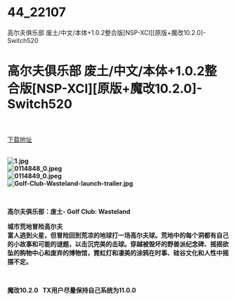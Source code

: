 # 44_22107
高尔夫俱乐部 废土/中文/本体+1.0.2整合版[NSP-XCI][原版+魔改10.2.0]-Switch520
# 高尔夫俱乐部 废土/中文/本体+1.0.2整合版[NSP-XCI][原版+魔改10.2.0]-Switch520
 <br/></br>
[下载地址](https://www.switch520.cc/article/22107 "下载地址")
<br/></br>

<p><strong><img title="1.jpg" src="https://www.switch520.cc/muke_img/2021_09_04_ce17f6cfeb582.jpg" alt="1.jpg"></strong><br>
<strong><img title="0114848_0.jpeg" src="https://www.switch520.cc/muke_img/2021_09_04_9ce0c6a605a30.jpeg" alt="0114848_0.jpeg"></strong><br>
<strong><img title="0114849_0.jpeg" src="https://www.switch520.cc/muke_img/2021_09_04_900e7239bf1b4.jpeg" alt="0114849_0.jpeg"></strong><br>
<strong><img title="Golf-Club-Wasteland-launch-trailer.jpg" src="https://www.switch520.cc/muke_img/2021_09_04_2275dff2d75fa.jpg" alt="Golf-Club-Wasteland-launch-trailer.jpg">&nbsp;</strong></p>
<p>&nbsp;</p>
<p><strong>高尔夫俱乐部：废土- Golf Club: Wasteland</strong></p>
<p><strong>城市荒地冒险高尔夫</strong><br>
<strong>富人逃到火星，但冒险回到荒凉的地球打一场高尔夫球。荒地中的每个洞都有自己的小故事和可能的谜题，以击沉完美的击球。穿越被毁坏的野兽派纪念碑、摇摇欲坠的购物中心和废弃的博物馆，霓虹灯和凄美的涂鸦在时事、硅谷文化和人性中摇摆不定。</strong></p>
<p>&nbsp;</p>
<p><strong>魔改10.2.0 &nbsp;&nbsp;TX用户尽量保持自己系统为11.0.0</strong></p>

